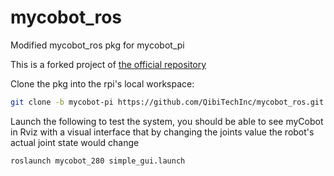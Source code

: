 # mycobot_ros 

Modified mycobot_ros pkg for mycobot_pi

This is a forked project of [the official repository](https://github.com/elephantrobotics/mycobot_ros)

Clone the pkg into the rpi's local workspace:
```bash
git clone -b mycobot-pi https://github.com/QibiTechInc/mycobot_ros.git
```
Launch the following to test the system, you should be able to see myCobot in Rviz with a visual interface that by changing the joints value the robot's actual joint state would change
```bash 
roslaunch mycobot_280 simple_gui.launch 
```
